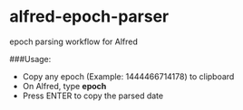# alfred-epoch-parser
epoch parsing workflow for Alfred


###Usage:
* Copy any epoch (Example: 1444466714178) to clipboard
* On Alfred, type **epoch**
* Press ENTER to copy the parsed date

